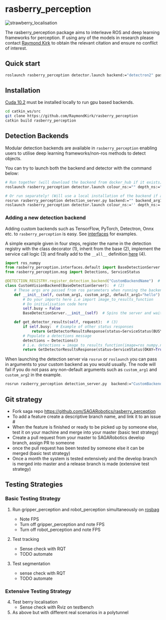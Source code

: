 # rasberry_perception

![strawberry_localisation](https://user-images.githubusercontent.com/16948324/76231446-2c98b380-621d-11ea-8624-8e472c2f08f8.gif)

The rasberry_perception package aims to interleave ROS and deep learning frameworks for perception. If using any of the models in research please contact [Raymond Kirk](https://github.com/RaymondKirk) to obtain the relevant citation and ensure no conflict of interest.

## Quick start

```bash
roslaunch rasberry_perception detector.launch backend:="detectron2" password:="obtain_from_raymond" image_ns:="/your_camera/colour" depth_ns:="/your_camera/depth" score:="0.5"
```

## Installation

[Cuda 10.2](https://developer.nvidia.com/cuda-downloads?target_os=Linux&target_arch=x86_64&target_distro=Ubuntu&target_version=1804&target_type=deblocal) must be installed locally to run gpu based backends. 

```bash
cd catkin_ws/src
git clone https://github.com/RaymondKirk/rasberry_perception
catkin build rasberry_perception
```

## Detection Backends

Modular detection backends are available in `rasberry_perception` enabling users to utilise deep learning 
frameworks/non-ros methods to detect objects. 

You can try to launch both the backend and detector with the command below:

```bash
# Run together (will download the backend from docker_hub if it exists)
roslaunch rasberry_perception detector.launch colour_ns:="" depth_ns:="" score:="" show_vis:="" backend:="" backend_arg1:=""

# Or run separately! (Will use a local installation of the backend if available)
rosrun rasberry_perception detection_server.py backend:="" backend_arg1:=""
roslaunch rasberry_perception detector.launch colour_ns:='' depth_ns:='' score:=''
```

### Adding a new detection backend 

Adding custom backends such as TensorFlow, PyTorch, Detectron, Onnx etc. to `rasberry_perception` is easy. 
See [interfaces](src/rasberry_perception/detection/interfaces/) for examples.

A simple example given in four steps, register the name in the detection registry with the class decorator (1), inherit from the 
base (2), implement the service call logic (3) and finally add to the `__all__` definition 
[here](src/rasberry_perception/detection/interfaces/__init__.py) (4). 


```python
import ros_numpy
from rasberry_perception.interfaces.default import BaseDetectionServer
from rasberry_perception.msg import Detections, ServiceStatus

@DETECTION_REGISTRY.register_detection_backend("CustomBackendName")  # (1)
class CustomVisionBackend(BaseDetectionServer):  # (2)
    # These args are passed from ros parameters when running the backend
    def __init__(self, custom_arg1, custom_arg2, default_arg1="hello"): 
        # Do your imports here i.e import image_to_results_function
        # Do initialisation code here
        self.busy = False 
        BaseDetectionServer.__init__(self)  # Spins the server and waits for requests!

    def get_detector_results(self, request):  # (3)
        if self.busy:  # Example of other status responses
            return GetDetectorResultsResponse(status=ServiceStatus(BUSY=True))
        # Populate a detections message
        detections = Detections()
        # i.e. detections = image_to_results_function(image=ros_numpy.numpify(request.image))
        return GetDetectorResultsResponse(status=ServiceStatus(OKAY=True), results=detections)
```

When launching the detection server via `rosrun` or `roslaunch` you can pass in arguments to your custom backend as you 
would usually. The node will fail if you do not pass any non-default arguments such as `custom_arg1` and `custom_arg2` 
in the example.

```bash
rosrun rasberry_perception detection_server.py  backend:="CustomBackendName" _custom_arg1:="a1" _custom_arg2:="a2" _default_arg1"="world"
```

## Git strategy

- Fork saga repo https://github.com/SAGARobotics/rasberry_perception
- To add a feature create a descriptive branch name, and link it to an issue #
- When the feature is finished or ready to be picked up by someone else, test it on your machine and merge into your master (basic test strategy)
- Create a pull request from your master to SAGARobotics develop branch, assign PR to someone
- once the pull request has been tested by someone else it can be merged (basic test strategy)
- Once a month the system is tested extensively and the develop branch is merged into master and a release branch is made (extensive test strategy)

## Testing Strategies
### Basic Testing Strategy
1. Run gripper_perception and robot_perception simultaneously on [rosbag](https://drive.google.com/file/d/1Hou6I4-i5ziNpsMPYu96Gs7I6dXLnDGk/view?usp=sharing)
   * Note FPS
    * Turn off gripper_perception and note FPS
    * Turn off robot_perception and note FPS
2. Test tracking
    * Sense check with RQT
   * TODO automate
    
3. Test segmentation
    * sense check with RQT
    * TODO automate
    
   
### Extensive Testing Strategy
4. Test berry localisation
    * Sense check with Rviz on testbench
5. As above but with different real scenarios in a polytunnel
